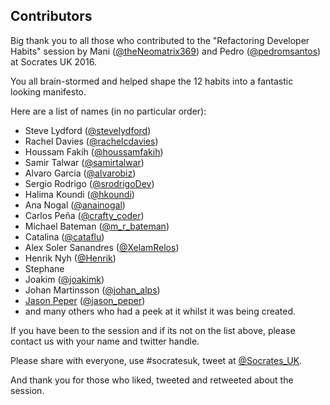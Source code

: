 ## Contributors

Big thank you to all those who contributed to the "Refactoring Developer Habits" session by Mani ([@theNeomatrix369](http://twitter.com/theNeomatrix369)) and Pedro ([@pedromsantos](http://twitter.com/pedromsantos)) at Socrates UK 2016.

You all brain-stormed and helped shape the 12 habits into a fantastic looking manifesto.

Here are a list of names (in no particular order):

- Steve Lydford ([‏@stevelydford](http://twitter.com/@stevelydford))
- Rachel Davies ([‏@rachelcdavies](http://twitter.com/@rachelcdavies))
- Houssam Fakih ([‏@houssamfakih](http://twitter.com/‏@houssamfakih))
- Samir Talwar ([‏@samirtalwar](http://twitter.com/‏@samirtalwar))
- Alvaro Garcia ([‏@alvarobiz](http://twitter.com/‏@alvarobiz))
- Sergio Rodrigo ([@srodrigoDev](http://twitter.com/@srodrigoDev)) 
- Halima Koundi ([@hkoundi](http://twitter.com/@hkoundi))
- Ana Nogal ([@anainogal](https://twitter.com/@anainogal))
- Carlos Peña  ([@crafty_coder](http://twitter.com/craft_coder))
- Michael Bateman ([@m_r_bateman](http://twitter.com/m_r_bateman))
- Catalina ([@cataflu](http://twitter.com/@cataflu))
- Alex Soler Sanandres ([@XelamRelos](http://twitter.com/@XelamRelos))
- Henrik Nyh ([@Henrik](http://twitter.com/@Henrik))
- Stephane
- Joakim ([@joakimk](http://twitter.com/@joakimk))
- Johan Martinsson ([@johan_alps](http://twitter.com/@johan_alps))
- [Jason Peper](https://github.com/jasontrublu) ([@jason_peper](http://twitter.com/jason_peper))
- and many others who had a peek at it whilst it was being created.
  
If you have been to the session and if its not on the list above, please contact us with your name and twitter handle.

Please share with everyone, use #socratesuk, tweet at [@Socrates_UK](http://twitter.com/Socrates_UK).

And thank you for those who liked, tweeted and retweeted about the session.
